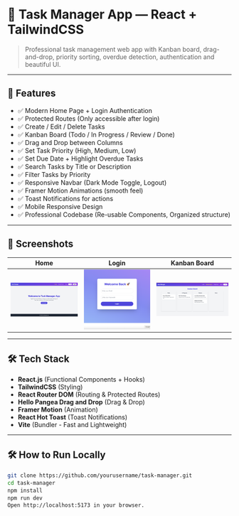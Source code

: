 # 🚀 Task Manager App — React + TailwindCSS

> Professional task management web app with Kanban board, drag-and-drop, priority sorting, overdue detection, authentication and beautiful UI.

---

## 🌟 Features

- ✅ Modern Home Page + Login Authentication
- ✅ Protected Routes (Only accessible after login)
- ✅ Create / Edit / Delete Tasks
- ✅ Kanban Board (Todo / In Progress / Review / Done)
- ✅ Drag and Drop between Columns
- ✅ Set Task Priority (High, Medium, Low)
- ✅ Set Due Date + Highlight Overdue Tasks
- ✅ Search Tasks by Title or Description
- ✅ Filter Tasks by Priority
- ✅ Responsive Navbar (Dark Mode Toggle, Logout)
- ✅ Framer Motion Animations (smooth feel)
- ✅ Toast Notifications for actions
- ✅ Mobile Responsive Design
- ✅ Professional Codebase (Re-usable Components, Organized structure)

---

## 📸 Screenshots

|                    Home                    |                    Login                     |                 Kanban Board                 |
| :----------------------------------------: | :------------------------------------------: | :------------------------------------------: |
| ![Home Screenshot](./screenshots/home.png) | ![Login Screenshot](./screenshots/login.png) | ![Board Screenshot](./screenshots/board.png) |

---

## 🛠 Tech Stack

- **React.js** (Functional Components + Hooks)
- **TailwindCSS** (Styling)
- **React Router DOM** (Routing & Protected Routes)
- **Hello Pangea Drag and Drop** (Drag & Drop)
- **Framer Motion** (Animation)
- **React Hot Toast** (Toast Notifications)
- **Vite** (Bundler - Fast and Lightweight)

---

## 🛠 How to Run Locally

```bash
git clone https://github.com/yourusername/task-manager.git
cd task-manager
npm install
npm run dev
Open http://localhost:5173 in your browser.
```
